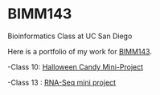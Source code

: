 # BIMM143
Bioinformatics Class at UC San Diego 

Here is a portfolio of my work for [BIMM143](https://bioboot.github.io/bimm143_F22/).

-Class 10: [Halloween Candy Mini-Project](Class10_Halloween/HalloweenMiniProject.qmd)

-Class 13 : [RNA-Seq mini project](Class13/Class13.qmd)
